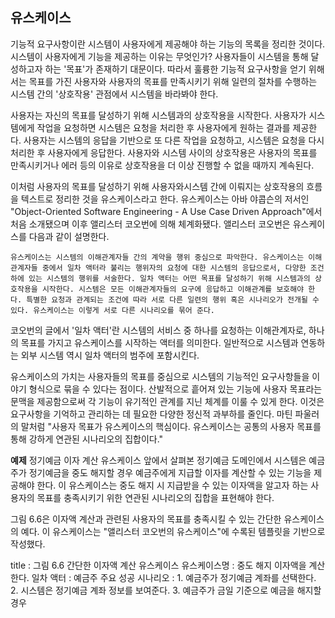 ## 유스케이스
기능적 요구사항이란 시스템이 사용자에게 제공해야 하는 기능의 목록을 정리한 것이다. 시스템이 사용자에게 기능을 제공하는 이유는 무엇인가? 사용자들이 시스템을 통해 달성하고자 하는 '목표'가 존재하기 대문이다. 따라서 훌륭한 기능적 요구사항을 얻기 위해서는 목표를 가진 사용자와 사용자의 목표를 만족시키기 위해 일련의 절차를 수행하는 시스템 간의 '상호작용' 관점에서 시스템을 바라봐야 한다.

사용자는 자신의 목표를 달성하기 위해 시스템과의 상호작용을 시작한다. 사용자가 시스템에게 작업을 요청하면 시스템은 요청을 처리한 후 사용자에게 원하는 결과를 제공한다. 사용자는 시스템의 응답을 기반으로 또 다른 작업을 요청하고, 시스템은 요청을 다시 처리한 후 사용자에게 응답한다. 사용자와 시스템 사이의 상호작용은 사용자의 목표를 만족시키거나 에러 등의 이유로 상호작용을 더 이상 진행할 수 없을 때까지 계속된다.

이처럼 사용자의 목표를 달성하기 위해 사용자와시스템 간에 이뤄지는 상호작용의 흐름을 텍스트로 정리한 것을 유스케이스라고 한다. 유스케이스는 아바 야콥슨의 저서인 "Object-Oriented Software Engineering - A Use Case Driven Approach"에서 처음 소개됐으며 이후 앨리스터 코오번에 의해 체계화됐다. 앨리스터 코오번은 유스케이스를 다음과 같이 설명한다.

```text
유스케이스는 시스템의 이해관계자들 간의 계약을 행위 중심으로 파악한다. 유스케이스는 이해관계자들 중에서 일차 액터라 불리는 행위자의 요청에 대한 시스템의 응답으로서, 다양한 조건하에 있는 시스템의 행위를 서술한다. 일차 액터는 어떤 목표를 달성하기 위해 시스템과의 상호작용을 시작한다. 시스템은 모든 이해관계자들의 요구에 응답하고 이해관계를 보호해야 한다. 특별한 요청과 관계되는 조건에 따라 서로 다른 일련의 행위 혹은 시나리오가 전개될 수 있다. 유스케이스는 이렇게 서로 다른 시나리오를 묶어 준다.
```

코오번의 글에서 '일차 액터'란 시스템의 서비스 중 하나를 요청하는 이해관계자로, 하나의 목표를 가지고 유스케이스를 시작하는 액터를 의미한다. 일반적으로 시스템과 연동하는 외부 시스템 역시 일차 액터의 범주에 포함시킨다.

유스케이스의 가치는 사용자들의 목표를 중심으로 시스템의 기능적인 요구사항들을 이야기 형식으로 묶을 수 있다는 점이다. 산발적으로 흩어져 있는 기능에 사용자 목표라는 문맥을 제공함으로써 각 기능이 유기적인 관계를 지닌 체계를 이룰 수 있게 한다. 이것은 요구사항을 기억하고 관리하는 데 필요한 다양한 정신적 과부하를 줄인다. 마틴 파울러의 말처럼 "사용자 목표가 유스케이스의 핵심이다. 유스케이스는 공통의 사용자 목표를 통해 강하게 연관된 시나리오의 집합이다."

**예제**
정기예금 이자 계산 유스케이스
앞에서 살펴본 정기예금 도메인에서 시스템은 예금주가 정기예금을 중도 해지할 경우 예금주에게 지급할 이자를 계산할 수 있는 기능을 제공해야 한다. 이 유스케이스는 중도 해지 시 지급받을 수 있는 이자액을 알고자 하는 사용자의 목표를 충족시키기 위한 연관된 시나리오의 집합을 표현해야 한다.

그림 6.6은 이자액 계산과 관련된 사용자의 목표를 충족시킬 수 있는 간단한 유스케이스의 예다. 이 유스케이스는 "앨리스터 코오번의 유스케이스"에 수록된 템플릿을 기반으로 작성했다.

title : 그림 6.6 간단한 이자액 계산 유스케이스
유스케이스명 : 중도 해지 이자액을 계산한다.
일차 액터 : 예금주
주요 성공 시나리오 :
	1. 예금주가 정기예금 계좌를 선택한다.
	2. 시스템은 정기예금 계좌 정보를 보여준다.
	3. 예금주가 금일 기준으로 예금을 해지할 경우 


